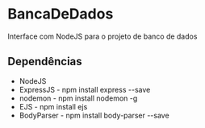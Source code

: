 # BancaDeDados
 Interface com NodeJS para o projeto de banco de dados
 
 ## Dependências
 
 <ul>
 <li>NodeJS</li>
 <li>ExpressJS - npm install express --save</li>
 <li>nodemon - npm install nodemon -g</li>
 <li>EJS - npm install ejs</li>
 <li>BodyParser - npm install body-parser --save</li>
 </ul>
